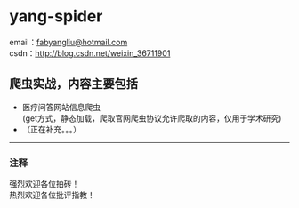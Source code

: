 # yang-spider
email：fabyangliu@hotmail.com\
csdn：http://blog.csdn.net/weixin_36711901
## 爬虫实战，内容主要包括
* 医疗问答网站信息爬虫\
    (get方式，静态加载，爬取官网爬虫协议允许爬取的内容，仅用于学术研究)
* （正在补充。。。）
---
### 注释
强烈欢迎各位拍砖！\
热烈欢迎各位批评指教！
